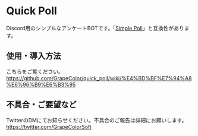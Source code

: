 # Quick Poll
Discord用のシンプルなアンケートBOTです。「[Simple Poll](https://top.gg/bot/simplepoll)」と互換性があります。  

## 使用・導入方法
こちらをご覧ください。  
https://github.com/GrapeColor/quick_poll/wiki/%E4%BD%BF%E7%94%A8%E6%96%B9%E6%B3%95  

## 不具合・ご要望など
TwitterのDMにてお知らせください。不具合のご報告は詳細にお願いします。  
https://twitter.com/GrapeColorSoft  
